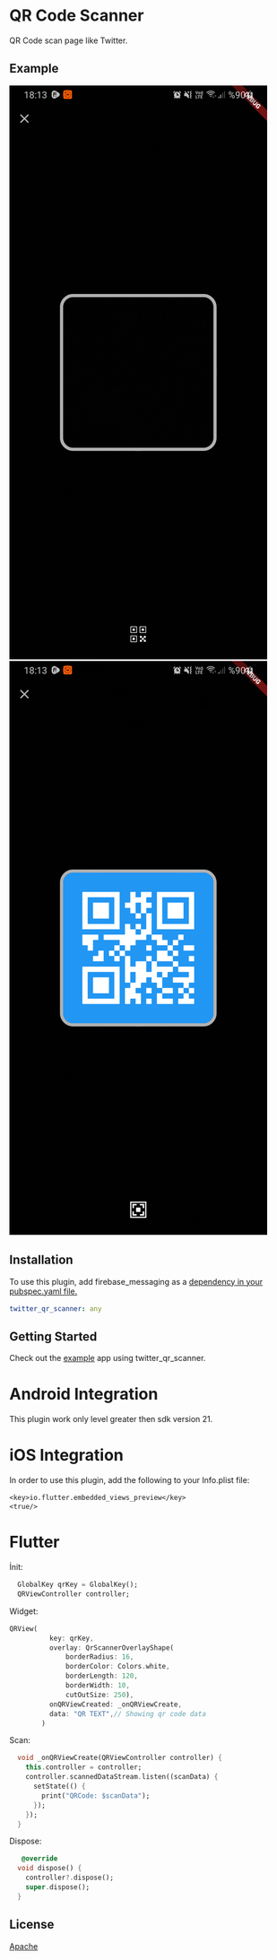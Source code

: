 # QR Code Scanner

QR Code scan page like Twitter.

## Example

![alt text](screen1.png) 
![alt text](screen2.png)

## Installation

To use this plugin, add firebase_messaging as a [dependency in your pubspec.yaml file.](https://flutter.dev/docs/development/packages-and-plugins/using-packages)

```yaml
twitter_qr_scanner: any
```

## Getting Started
Check out the [example](https://github.com/Furkankyl/twitter_qr_scanner/tree/master/example) app using twitter_qr_scanner.

# Android Integration

This plugin work only level greater then sdk version 21.

# iOS Integration
In order to use this plugin, add the following to your Info.plist file:

```plist
<key>io.flutter.embedded_views_preview</key>
<true/>

```




# Flutter
İnit:
``` dart
  GlobalKey qrKey = GlobalKey();
  QRViewController controller;

```

Widget:
``` dart
QRView(
          key: qrKey,
          overlay: QrScannerOverlayShape(
              borderRadius: 16,
              borderColor: Colors.white,
              borderLength: 120,
              borderWidth: 10,
              cutOutSize: 250),
          onQRViewCreated: _onQRViewCreate,
          data: "QR TEXT",// Showing qr code data
        )
```

Scan:
``` dart
  void _onQRViewCreate(QRViewController controller) {
    this.controller = controller;
    controller.scannedDataStream.listen((scanData) {
      setState(() {
        print("QRCode: $scanData");
      });
    });
  }
```
Dispose:
``` dart
   @override
  void dispose() {
    controller?.dispose();
    super.dispose();
  }

```

## License
[Apache](https://github.com/Furkankyl/twitter_qr_scanner/blob/master/LICENSE)